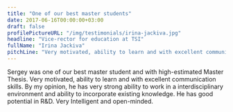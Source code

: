 ```yaml
---
title: "One of our best master students"
date: 2017-06-16T00:00:00+03:00
draft: false
profilePictureURL: "/img/testimonials/irina-jackiva.jpg"
headline: "Vice-rector for education at TSI"
fullName: "Irina Jackiva"
pitchLine: "Very motivated, ability to learn and with excellent communication skills. He has good potential in R&D. Very intelligent and open-minded."
---
```


Sergey was one of our best master student and with high-estimated Master Thesis.
Very motivated, ability to learn and with excellent communication skills.
By my opinion, he has very strong ability to work in a interdisciplinary environment and ability to incorporate existing knowledge.
He has good potential in R&D.
Very Intelligent and open-minded.
